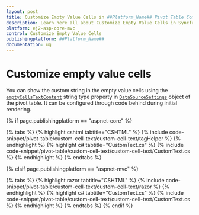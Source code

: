 ```yaml
---
layout: post
title: Customize Empty Value Cells in ##Platform_Name## Pivot Table Component
description: Learn here all about Customize Empty Value Cells in Syncfusion ##Platform_Name## Pivot Table component of Syncfusion Essential JS 2 and more.
platform: ej2-asp-core-mvc
control: Customize Empty Value Cells
publishingplatform: ##Platform_Name##
documentation: ug
---
```


# Customize empty value cells

You can show the custom string in the empty value cells using the [`emptyCellsTextContent`](https://help.syncfusion.com/cr/aspnetmvc-js2/Syncfusion.EJ2.PivotView.PivotViewDataSourceSettings.html#Syncfusion_EJ2_PivotView_PivotViewDataSourceSettings_EmptyCellsTextContent) string type property in [`DataSourceSettings`](https://help.syncfusion.com/cr/aspnetmvc-js2/Syncfusion.EJ2.PivotView.PivotViewDataSourceSettings.html) object of the pivot table. It can be configured through code behind during initial rendering.

{% if page.publishingplatform == "aspnet-core" %}

{% tabs %}
{% highlight cshtml tabtitle="CSHTML" %}
{% include code-snippet/pivot-table/custom-cell-text/custom-cell-text/tagHelper %}
{% endhighlight %}
{% highlight c# tabtitle="CustomText.cs" %}
{% include code-snippet/pivot-table/custom-cell-text/custom-cell-text/CustomText.cs %}
{% endhighlight %}
{% endtabs %}

{% elsif page.publishingplatform == "aspnet-mvc" %}

{% tabs %}
{% highlight razor tabtitle="CSHTML" %}
{% include code-snippet/pivot-table/custom-cell-text/custom-cell-text/razor %}
{% endhighlight %}
{% highlight c# tabtitle="CustomText.cs" %}
{% include code-snippet/pivot-table/custom-cell-text/custom-cell-text/CustomText.cs %}
{% endhighlight %}
{% endtabs %}
{% endif %}


